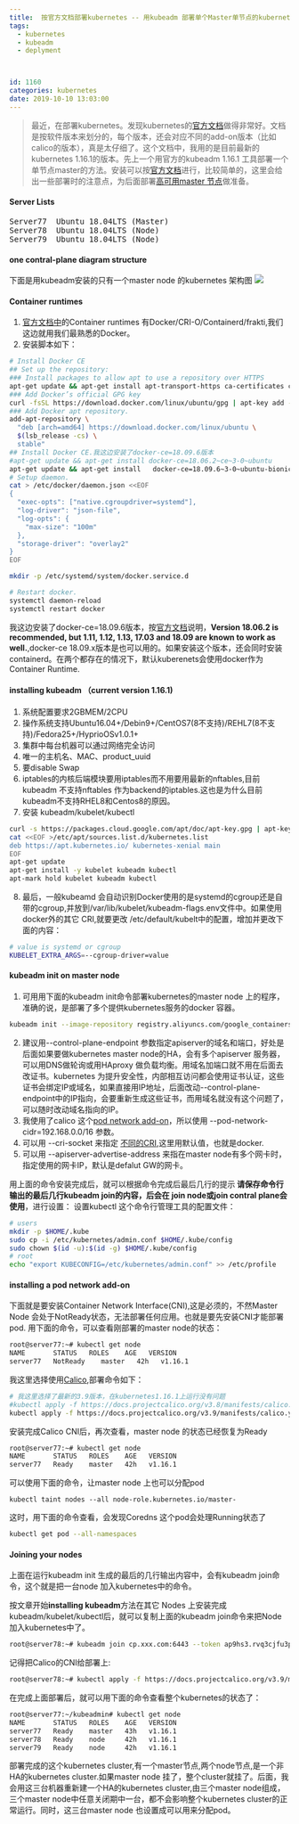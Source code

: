 ```yaml
---
title:  按官方文档部署kubernetes -- 用kubeadm 部署单个Master单节点的kubernetes Cluster  
tags:
  - kubernetes
  - kubeadm
  - deplyment



id: 1160
categories: kubernetes
date: 2019-10-10 13:03:00
---
```

> 最近，在部署kubernetes。发现kubernetes的[官方文档](https://kubernetes.io/docs/home/)做得非常好。文档是按软件版本来划分的，每个版本，还会对应不同的add-on版本（比如calico的版本），真是太仔细了。这个文档中，我用的是目前最新的kubernetes 1.16.1的版本。先上一个用官方的kubeadm 1.16.1 工具部署一个单节点master的方法。安装可以按[官方文档](https://kubernetes.io/docs/setup/production-environment/tools/kubeadm/create-cluster-kubeadm/)进行，比较简单的，这里会给出一些部署时的注意点，为后面部署[高可用master 节点](https://kubernetes.io/docs/setup/production-environment/tools/kubeadm/high-availability/)做准备。

#### Server Lists
<pre>
Server77  Ubuntu 18.04LTS (Master)
Server78  Ubuntu 18.04LTS (Node)
Server79  Ubuntu 18.04LTS (Node)
</pre>

#### one contral-plane diagram structure
下面是用kubeadm安装的只有一个master node 的kubernetes 架构图
![](/images/2019-10-11-15-20-13.png)

#### Container runtimes 
1. [官方文档中](https://kubernetes.io/docs/setup/production-environment/container-runtimes/#docker)的Container runtimes 有Docker/CRI-O/Containerd/frakti,我们这边就用我们最熟悉的Docker。
2. 安装脚本如下：
```bash
# Install Docker CE
## Set up the repository:
### Install packages to allow apt to use a repository over HTTPS
apt-get update && apt-get install apt-transport-https ca-certificates curl software-properties-common
### Add Docker’s official GPG key
curl -fsSL https://download.docker.com/linux/ubuntu/gpg | apt-key add -
### Add Docker apt repository.
add-apt-repository \
  "deb [arch=amd64] https://download.docker.com/linux/ubuntu \
  $(lsb_release -cs) \
  stable"
## Install Docker CE.我这边安装了docker-ce=18.09.6版本
#apt-get update && apt-get install docker-ce=18.06.2~ce~3-0~ubuntu
apt-get update && apt-get install   docker-ce=18.09.6~3-0~ubuntu-bionic
# Setup daemon.
cat > /etc/docker/daemon.json <<EOF
{
  "exec-opts": ["native.cgroupdriver=systemd"],
  "log-driver": "json-file",
  "log-opts": {
    "max-size": "100m"
  },
  "storage-driver": "overlay2"
}
EOF

mkdir -p /etc/systemd/system/docker.service.d

# Restart docker.
systemctl daemon-reload
systemctl restart docker
```
我这边安装了docker-ce=18.09.6版本，按[官方文档](https://kubernetes.io/docs/setup/production-environment/container-runtimes/#docker)说明，<b>Version 18.06.2 is recommended, but 1.11, 1.12, 1.13, 17.03 and 18.09 are known to work as well.</b>,docker-ce 18.09.x版本是也可以用的。如果安装这个版本，还会同时安装containerd。在两个都存在的情况下，默认kuberenets会使用docker作为 Container Runtime.

#### installing kubeadm （current version 1.16.1)
1. 系统配置要求2GBMEM/2CPU
2. 操作系统支持Ubuntu16.04+/Debin9+/CentOS7(8不支持)/REHL7(8不支持)/Fedora25+/HyprioOSv1.0.1+
3. 集群中每台机器可以通过网络完全访问
4. 唯一的主机名、MAC、product_uuid
5. 要disable Swap
6. iptables的内核后端模块要用iptables而不用要用最新的nftables,目前kubeadm 不支持nftables 作为backend的iptables.这也是为什么目前kubeadm不支持RHEL8和Centos8的原因。
7. 安装 kubeadm/kubelet/kubectl   
```bash
curl -s https://packages.cloud.google.com/apt/doc/apt-key.gpg | apt-key add -
cat <<EOF >/etc/apt/sources.list.d/kubernetes.list
deb https://apt.kubernetes.io/ kubernetes-xenial main
EOF
apt-get update
apt-get install -y kubelet kubeadm kubectl
apt-mark hold kubelet kubeadm kubectl
```
8. 最后，一般kubeamd 会自动识别Docker使用的是systemd的cgroup还是自带的cgroup,并放到/var/lib/kubelet/kubeadm-flags.env文件中。如果使用docker外的其它 CRI,就要更改 /etc/default/kubelt中的配置，增加并更改下面的内容：
```sh
# value is systemd or cgroup
KUBELET_EXTRA_ARGS=--cgroup-driver=value
```

#### kubeadm init on master node
1. 可用用下面的kubeadm init命令部署kubernetes的master node 上的程序，准确的说，是部署了多个提供kubernetes服务的docker 容器。
```sh
kubeadm init --image-repository registry.aliyuncs.com/google_containers --control-plane-endpoint "cp.xxx.com:6443" --pod-network-cidr=192.168.0.0/16 
```
2. 建议用--control-plane-endpoint 参数指定apiserver的域名和端口，好处是后面如果要做kubernetes master node的HA，会有多个apiserver 服务器，可以用DNS做轮询或用HAproxy 做负载均衡。用域名加端口就不用在后面去改证书。kubernetes 为提升安全性，内部相互访问都会使用证书认证，这些证书会绑定IP或域名，如果直接用IP地址，后面改动--control-plane-endpoint中的IP指向，会要重新生成这些证书，而用域名就没有这个问题了，可以随时改动域名指向的IP。
3. 我使用了calico 这个[pod network add-on](https://kubernetes.io/docs/setup/production-environment/tools/kubeadm/create-cluster-kubeadm/#pod-network)，所以使用 --pod-network-cidr=192.168.0.0/16 参数。
4. 可以用 --cri-socket 来指定 [不同的CRI](https://kubernetes.io/docs/setup/production-environment/tools/kubeadm/install-kubeadm/#installing-runtime),这里用默认值，也就是docker.
5. 可以用 --apiserver-advertise-address 来指在master node有多个网卡时，指定使用的网卡IP，默认是defalut GW的网卡。

用上面的命令安装完成后，就可以根据命令完成后最后几行的提示<b> 请保存命令行输出的最后几行kubeadm join的内容，后会在 join node或join contral plane会使用</b>，进行设置：
设置kubectl 这个命令行管理工具的配置文件：
```sh
# users
mkdir -p $HOME/.kube
sudo cp -i /etc/kubernetes/admin.conf $HOME/.kube/config
sudo chown $(id -u):$(id -g) $HOME/.kube/config
# root
echo "export KUBECONFIG=/etc/kubernetes/admin.conf" >> /etc/profile
```


#### installing a pod network add-on
下面就是要安装Container Network Interface(CNI),这是必须的，不然Master Node 会处于NotReady状态，无法部署任何应用。也就是要先安装CNI才能部署pod.
用下面的命令，可以查看刚部署的master node的状态：
```sh
root@server77:~# kubectl get node
NAME       STATUS   ROLES    AGE   VERSION
server77   NotReady    master   42h   v1.16.1
```

我这里选择使用[Calico](https://docs.projectcalico.org/latest/getting-started/kubernetes/installation/calico),部署命令如下：
```sh
# 我这里选择了最新的3.9版本，在kubernetes1.16.1上运行没有问题
#kubectl apply -f https://docs.projectcalico.org/v3.8/manifests/calico.yaml
kubectl apply -f https://docs.projectcalico.org/v3.9/manifests/calico.yaml
```

安装完成Calico CNI后，再次查看，master node 的状态已经恢复为Ready
```sh
root@server77:~# kubectl get node
NAME       STATUS   ROLES    AGE   VERSION
server77   Ready    master   42h   v1.16.1
```

可以使用下面的命令，让master node 上也可以分配pod
```
kubectl taint nodes --all node-role.kubernetes.io/master-
```
这时，用下面的命令查看，会发现Coredns 这个pod会处理Running状态了
```sh
kubectl get pod --all-namespaces
```

#### Joining your nodes
上面在运行kubeadm init 生成的最后的几行输出内容中，会有kubeadm join命令，这个就是把一台node 加入kubernetes中的命令。

按文章开始<b>installing kubeadm</b>方法在其它 Nodes 上安装完成kubeadm/kubelet/kubectl后，就可以复制上面的kubeadm join命令来把Node 加入kubernetes中了。
```sh
root@server78:~# kubeadm join cp.xxx.com:6443 --token ap9hs3.rvq3cjfu3pxxxxxx   --discovery-token-ca-cert-hash sha256:c3362088e1c997102750d395d9c775b84d5eae578f87b198527383dexxxxxxxxx
```

记得把Calico的CNI给部署上:
```sh
root@server78:~# kubectl apply -f https://docs.projectcalico.org/v3.9/manifests/calico.yaml
```

在完成上面部署后，就可以用下面的命令查看整个kubernetes的状态了：
```sh
root@server77:~/kubeadmin# kubectl get node
NAME       STATUS   ROLES    AGE   VERSION
server77   Ready    master   43h   v1.16.1
server78   Ready    node     42h   v1.16.1
server79   Ready    node     42h   v1.16.1
```

部署完成的这个kubernetes cluster,有一个master节点,两个node节点,是一个非HA的kubernetes cluster.如果master node 挂了，整个cluster就挂了。后面，我会用这三台机器重新建一个HA的kubernetes cluster,由三个master node组成，三个master node中任意关闭期中一台，都不会影响整个kubernetes cluster的正常运行。同时，这三台master node 也设置成可以用来分配pod。
